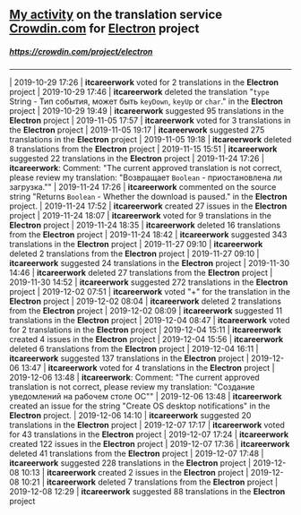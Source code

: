 ## [My activity](https://crowdin.com/profile/itcareerwork/activity "My profile") on the translation service [Crowdin.com](https://crowdin.com "crowdin.com") for [Electron](https://crowdin.com/project/electron "Electron Crowdin") project
##### <https://crowdin.com/project/electron>
***
| 2019-10-29 17:26 | **itcareerwork** voted for 2 translations in the **Electron** project
| 2019-10-29 17:46 | **itcareerwork** deleted the translation "<code>type</code> String - Тип события, может быть <code>keyDown</code>, <code>keyUp</code> or <code>char</code>." in the **Electron** project
| 2019-10-29 19:49 | **itcareerwork** suggested 95 translations in the **Electron** project
| 2019-11-05 17:57 | **itcareerwork** voted for 3 translations in the **Electron** project
| 2019-11-05 19:17 | **itcareerwork** suggested 275 translations in the **Electron** project
| 2019-11-05 19:18 | **itcareerwork** deleted 8 translations from the **Electron** project
| 2019-11-15 15:51 | **itcareerwork** suggested 22 translations in the **Electron** project
| 2019-11-24 17:26 | **itcareerwork**: Comment: "The current approved translation is not correct, please review my translation: "Возвращает <code>Boolean</code> - приостановлена ли загрузка.""
| 2019-11-24 17:26 | **itcareerwork** commented on the source string "Returns <code>Boolean</code> - Whether the download is paused." in the **Electron** project.
| 2019-11-24 17:52 | **itcareerwork** created 27 issues in the **Electron** project
| 2019-11-24 18:07 | **itcareerwork** voted for 9 translations in the **Electron** project
| 2019-11-24 18:35 | **itcareerwork** deleted 16 translations from the **Electron** project
| 2019-11-24 18:42 | **itcareerwork** suggested 343 translations in the **Electron** project
| 2019-11-27 09:10 | **itcareerwork** deleted 2 translations from the **Electron** project
| 2019-11-27 09:10 | **itcareerwork** suggested 24 translations in the **Electron** project
| 2019-11-30 14:46 | **itcareerwork** deleted 27 translations from the **Electron** project
| 2019-11-30 14:52 | **itcareerwork** suggested 272 translations in the **Electron** project
| 2019-12-02 07:51 | **itcareerwork** voted "+" for the translation in the **Electron** project
| 2019-12-02 08:04 | **itcareerwork** deleted 2 translations from the **Electron** project
| 2019-12-02 08:09 | **itcareerwork** suggested 11 translations in the **Electron** project
| 2019-12-04 08:47 | **itcareerwork** voted for 2 translations in the **Electron** project
| 2019-12-04 15:11 | **itcareerwork** created 4 issues in the **Electron** project
| 2019-12-04 15:56 | **itcareerwork** deleted 6 translations from the **Electron** project
| 2019-12-04 16:11 | **itcareerwork** suggested 137 translations in the **Electron** project
| 2019-12-06 13:47 | **itcareerwork** voted for 4 translations in the **Electron** project
| 2019-12-06 13:48 | **itcareerwork**: Comment: "The current approved translation is not correct, please review my translation: "Создание уведомлений на рабочем столе ОС""
| 2019-12-06 13:48 | **itcareerwork** created an issue for the string "Create OS desktop notifications" in the **Electron** project.
| 2019-12-06 14:10 | **itcareerwork** suggested 20 translations in the **Electron** project
| 2019-12-07 17:17 | **itcareerwork** voted for 43 translations in the **Electron** project
| 2019-12-07 17:24 | **itcareerwork** created 122 issues in the **Electron** project
| 2019-12-07 17:36 | **itcareerwork** deleted 41 translations from the **Electron** project
| 2019-12-07 17:48 | **itcareerwork** suggested 228 translations in the **Electron** project
| 2019-12-08 10:13 | **itcareerwork** created 2 issues in the **Electron** project
| 2019-12-08 10:21 | **itcareerwork** deleted 7 translations from the **Electron** project
| 2019-12-08 12:29 | **itcareerwork** suggested 88 translations in the **Electron** project
